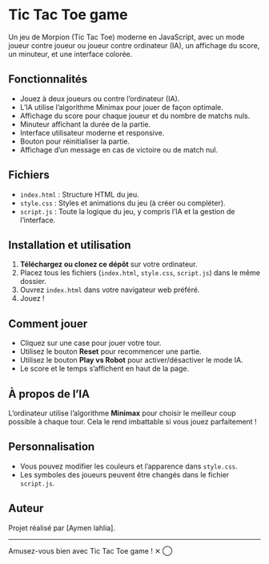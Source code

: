 # Tic Tac Toe game

Un jeu de Morpion (Tic Tac Toe) moderne en JavaScript, avec un mode joueur contre joueur ou joueur contre ordinateur (IA), un affichage du score, un minuteur, et une interface colorée.

## Fonctionnalités

- Jouez à deux joueurs ou contre l’ordinateur (IA).
- L’IA utilise l’algorithme Minimax pour jouer de façon optimale.
- Affichage du score pour chaque joueur et du nombre de matchs nuls.
- Minuteur affichant la durée de la partie.
- Interface utilisateur moderne et responsive.
- Bouton pour réinitialiser la partie.
- Affichage d’un message en cas de victoire ou de match nul.

## Fichiers

- `index.html` : Structure HTML du jeu.
- `style.css` : Styles et animations du jeu (à créer ou compléter).
- `script.js` : Toute la logique du jeu, y compris l’IA et la gestion de l’interface.

## Installation et utilisation

1. **Téléchargez ou clonez ce dépôt** sur votre ordinateur.
2. Placez tous les fichiers (`index.html`, `style.css`, `script.js`) dans le même dossier.
3. Ouvrez `index.html` dans votre navigateur web préféré.
4. Jouez !

## Comment jouer

- Cliquez sur une case pour jouer votre tour.
- Utilisez le bouton **Reset** pour recommencer une partie.
- Utilisez le bouton **Play vs Robot** pour activer/désactiver le mode IA.
- Le score et le temps s’affichent en haut de la page.

## À propos de l’IA

L’ordinateur utilise l’algorithme **Minimax** pour choisir le meilleur coup possible à chaque tour. Cela le rend imbattable si vous jouez parfaitement !

## Personnalisation

- Vous pouvez modifier les couleurs et l’apparence dans `style.css`.
- Les symboles des joueurs peuvent être changés dans le fichier `script.js`.

## Auteur

Projet réalisé par [Aymen lahlia].

---

Amusez-vous bien avec  Tic Tac Toe game ! ✕ ◯
